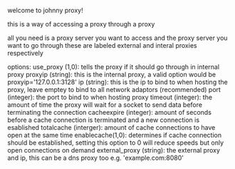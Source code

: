 welcome to johnny proxy!

this is a way of accessing a proxy through a proxy

all you need is a proxy server you want to access and the proxy server you want to go through
these are labeled external and interal proxies respectively

options:
use_proxy (1,0): tells the proxy if it should go through in internal proxy
proxyip (string): this is the internal proxy, a valid option would be proxyip='127.0.0.1:3128'
ip (string): this is the ip to bind to when hosting the proxy, leave emptey to bind to all network adaptors (recommended)
port (integer): the port to bind to when hosting proxy
timeout (integer): the amount of time the proxy will wait for a socket to send data before terminating the connection
cacheexpire (integer): amount of seconds before a cache connection is terminated and a new connection is esablished
totalcache (interger): amount of cache connections to have open at the same time
enablecache(1,0): determines if cache connection should be established, setting this option to 0 will reduce speeds but only open connections on demand
external_proxy (string): the external proxy and ip, this can be a dns proxy too e.g. 'example.com:8080'

